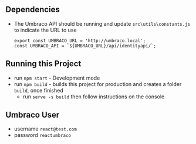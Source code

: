 ## Dependencies

- The Umbraco API should be running and update `src\utils\constants.js` to indicate the URL to use
  ```
  export const UMBRACO_URL = 'http://umbraco.local';
  const UMBRACO_API = `${UMBRACO_URL}/api/identityapi/`;
  ```

## Running this Project

- run `npm start` - Development mode
- run `npm build` - builds this project for production and creates a folder `build`, once finished
  - run `serve -s build` then follow instructions on the console

## Umbraco User

- username `react@test.com`
- password `reactumbraco`
